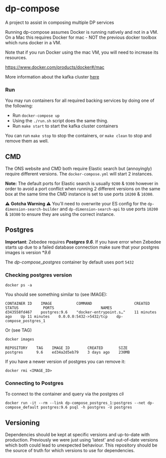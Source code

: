 # dp-compose
A project to assist in composing multiple DP services

Running dp-compose assumes Docker is running natively and not in a VM. On a Mac this requires Docker for mac - NOT the previous docker toolbox which runs docker in a VM.

Note that if you run Docker using the mac VM, you will need to increase its resources.

https://www.docker.com/products/docker#/mac

More information about the kafka cluster [here](./kafka-cluster.md)

### Run

You may run containers for all required backing services by doing one of the following:
- Run ```docker-compose up```
- Using the ``` ./run.sh ``` script does the same thing.
- Run `make start` to start the kafka cluster containers

You can run `make stop` to stop the containers, or `make clean` to stop and remove them as well.

## CMD

The ONS website and CMD both require Elastic search but (annoyingly) require different versions. The `docker-compose.yml` will start 2 instances. 

**Note:** The default ports for Elastic search is usually `9200` & `9300` however in order to avoid a port conflict
 when running 2 different versions on the same box at the same time the CMD instance is set to use ports `10200` & `10300`.

:warning: **Gotcha Warning** :warning:
You'll need to overwrite your ES config for the `dp-dimension-search-builder` and `dp-dimension-search-api` to use ports `10200` & `10300` to ensure they are using the correct instance.

## Postgres

**Important**: Zebedee requires _**Postgres 9.6**_. 
If you have error when Zebedee starts up due to a failed database connection make sure that your postgres images is version **9.6*

The _dp-compose_postgres_ container by default uses port `5432` 

### Checking postgres version

`docker ps -a`

You should see something similar to (see IMAGE):
```
CONTAINER ID    IMAGE           COMMAND                   CREATED           STATUS           PORTS                     NAMES
d343558fd467    postgres:9.6    "docker-entrypoint.s…"    11 minutes ago    Up 11 minutes    0.0.0.0:5432->5432/tcp    dp-compose_postgres_1
```

Or (see TAG)
```
docker images
```
```
REPOSITORY    TAG    IMAGE ID        CREATED       SIZE
postgres      9.6    ed34a2d5eb79    3 days ago    230MB
```

If you have a newer version of postgres you can remove it:

```
docker rmi <IMAGE_ID>
```

### Connecting to Postgres
To connect to the container and query via the postgres _cli_

```
docker run -it --rm --link dp-compose_postgres_1:postgres --net dp-compose_default postgres:9.6 psql -h postgres -U postgres
```

## Versioning

Dependencies should be kept at specific versions and up-to-date with production.
Previously we were just using 'latest' and out-of-date versions which both could lead to unexpected behaviour.
This repository should be the source of truth for which versions to use for dependencies. 
